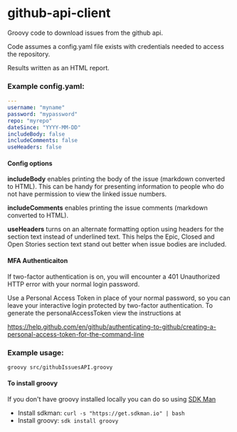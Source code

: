 # github-api-client

Groovy code to download issues from the github api.

Code assumes a config.yaml file exists with credentials needed to access the repository.

Results written as an HTML report.

### Example config.yaml:
```yaml
---
username: "myname"
password: "mypassword"
repo: "myrepo"
dateSince: "YYYY-MM-DD"
includeBody: false
includeComments: false
useHeaders: false
```

#### Config options
**includeBody** enables printing the body of the issue (markdown converted to HTML). This can be handy for presenting
information to people who do not have permission to view the linked issue numbers. 

**includeComments** enables printing the issue comments (markdown converted to HTML).

**useHeaders** turns on an alternate formatting option using headers for the section text instead of underlined text. 
This helps the Epic, Closed and Open Stories section text stand out better when issue bodies are included.

#### MFA Authenticaiton

If two-factor authentication is on, you will encounter a 401 Unauthorized HTTP error with your normal login password.

Use a Personal Access Token in place of your normal password, so you can leave your interactive login protected by two-factor 
authentication. To generate the personalAccessToken view the instructions at

https://help.github.com/en/github/authenticating-to-github/creating-a-personal-access-token-for-the-command-line

### Example usage:
```bash
groovy src/githubIssuesAPI.groovy
```

#### To install groovy
If you don't have groovy installed locally you can do so using [SDK Man](https://sdkman.io/)
- Install sdkman: `curl -s "https://get.sdkman.io" | bash`
- Install groovy: `sdk install groovy`


